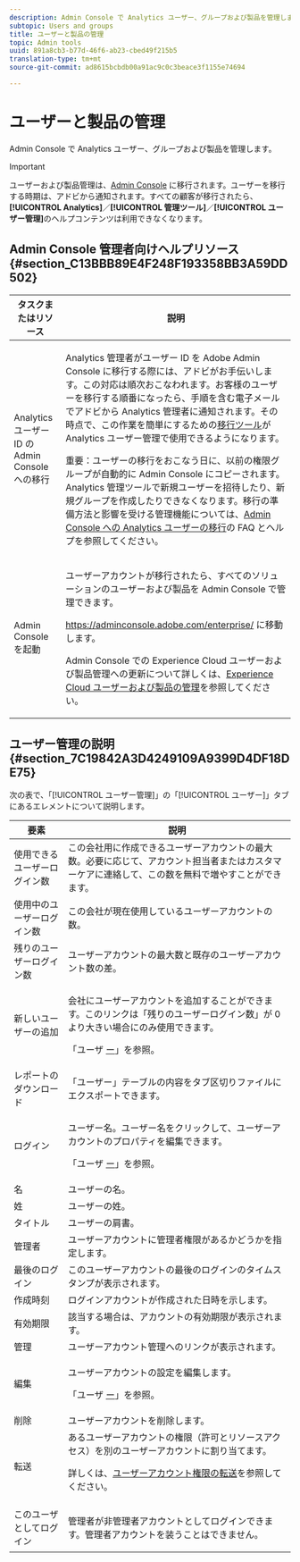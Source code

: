```yaml
---
description: Admin Console で Analytics ユーザー、グループおよび製品を管理します。
subtopic: Users and groups
title: ユーザーと製品の管理
topic: Admin tools
uuid: 891a8cb3-b77d-46f6-ab23-cbed49f215b5
translation-type: tm+mt
source-git-commit: ad8615bcbdb00a91ac9c0c3beace3f1155e74694

---
```



# ユーザーと製品の管理

Admin Console で Analytics ユーザー、グループおよび製品を管理します。

>[!IMPORTANT]
>
>ユーザーおよび製品管理は、[Admin Console](https://helpx.adobe.com/jp/enterprise/using/admin-console.html) に移行されます。ユーザーを移行する時期は、アドビから通知されます。すべての顧客が移行されたら、**[!UICONTROL Analytics]**／**[!UICONTROL 管理ツール]**／**[!UICONTROL ユーザー管理]**&#x200B;のヘルプコンテンツは利用できなくなります。

## Admin Console 管理者向けヘルプリソース {#section_C13BBB89E4F248F193358BB3A59DD502}

<table id="table_9263797773A749628E12BB3C1EBE620B"> 
 <thead> 
  <tr> 
   <th colname="col1" class="entry"> タスクまたはリソース </th> 
   <th colname="col2" class="entry"> 説明 </th> 
  </tr>
 </thead>
 <tbody> 
  <tr> 
   <td colname="col1"> <p>Analytics ユーザー ID の Admin Console への移行 </p> </td> 
   <td colname="col2"> <p> Analytics 管理者がユーザー ID を Adobe Admin Console に移行する際には、アドビがお手伝いします。この対応は順次おこなわれます。お客様のユーザーを移行する順番になったら、手順を含む電子メールでアドビから Analytics 管理者に通知されます。その時点で、この作業を簡単にするための<a href="https://docs.adobe.com/content/help/ja-JP/analytics/admin/user-product-management/user-management/migrate-users/c-migration-tool.html">移行ツール</a>が Analytics ユーザー管理で使用できるようになります。 </p> <p>重要：ユーザーの移行をおこなう日に、以前の権限グループが自動的に Admin Console にコピーされます。Analytics 管理ツールで新規ユーザーを招待したり、新規グループを作成したりできなくなります。移行の準備方法と影響を受ける管理機能については、<a href="https://marketing.adobe.com/resources/help/ja_JP/experience-cloud/admin-console/analytics-migration/">Admin Console への Analytics ユーザーの移行</a>の FAQ とヘルプを参照してください。 </p> </td> 
  </tr> 
  <tr> 
   <td colname="col1"> <p>Admin Console を起動 </p> </td> 
   <td colname="col2"> <p>ユーザーアカウントが移行されたら、すべてのソリューションのユーザーおよび製品を Admin Console で管理できます。 </p> <p><a href="https://adminconsole.adobe.com/enterprise/#">https://adminconsole.adobe.com/enterprise/</a> に移動します。 </p> <p>Admin Console での Experience Cloud ユーザーおよび製品管理への更新について詳しくは、<a href="https://marketing.adobe.com/resources/help/ja_JP/mcloud/admin_getting_started.html">Experience Cloud ユーザーおよび製品の管理</a>を参照してください。 </p> </td> 
  </tr> 
 </tbody> 
</table>

## ユーザー管理の説明 {#section_7C19842A3D4249109A9399D4DF18DE75}

次の表で、「[!UICONTROL ユーザー管理]」の「[!UICONTROL ユーザー]」タブにあるエレメントについて説明します。

<table id="table_6F81D1095EB945D8995FF971B65BA52A"> 
 <thead> 
  <tr> 
   <th colname="col1" class="entry"> 要素 </th> 
   <th colname="col2" class="entry"> 説明 </th> 
  </tr> 
 </thead>
 <tbody> 
  <tr> 
   <td colname="col1"> <span class="wintitle">使用できるユーザーログイン数</span> </td> 
   <td colname="col2"> この会社用に作成できるユーザーアカウントの最大数。必要に応じて、アカウント担当者またはカスタマーケアに連絡して、この数を無料で増やすことができます。 </td> 
  </tr> 
  <tr> 
   <td colname="col1"> <span class="wintitle">使用中のユーザーログイン数</span> </td> 
   <td colname="col2"> この会社が現在使用しているユーザーアカウントの数。 </td> 
  </tr> 
  <tr> 
   <td colname="col1"> <span class="wintitle">残りのユーザーログイン数</span> </td> 
   <td colname="col2"> ユーザーアカウントの最大数と既存のユーザーアカウント数の差。 </td> 
  </tr> 
  <tr> 
   <td colname="col1"> <span class="wintitle">新しいユーザーの追加</span> </td> 
   <td colname="col2"> <p>会社にユーザーアカウントを追加することができます。このリンクは「残りのユーザーログイン数」が 0 より大きい場合にのみ使用できます。 </p> <p>「ユーザ <a href="/help/admin/user-management2/c-user-management/users.md"> ー</a>」を参照。 </p> </td> 
  </tr> 
  <tr> 
   <td colname="col1"> <span class="wintitle">レポートのダウンロード</span> </td> 
   <td colname="col2">「<span class="wintitle">ユーザー</span>」テーブルの内容をタブ区切りファイルにエクスポートできます。 </td> 
  </tr> 
  <tr> 
   <td colname="col1"> <span class="wintitle">ログイン</span> </td> 
   <td colname="col2"> <p>ユーザー名。ユーザー名をクリックして、ユーザーアカウントのプロパティを編集できます。 </p> <p>「ユーザ <a href="/help/admin/user-management2/c-user-management/users.md"> ー</a>」を参照。 </p> </td> 
  </tr> 
  <tr> 
   <td colname="col1"> <span class="wintitle">名</span> </td> 
   <td colname="col2"> ユーザーの名。 </td> 
  </tr> 
  <tr> 
   <td colname="col1"> <span class="wintitle">姓</span> </td> 
   <td colname="col2"> ユーザーの姓。 </td> 
  </tr> 
  <tr> 
   <td colname="col1"> <span class="wintitle">タイトル</span> </td> 
   <td colname="col2"> ユーザーの肩書。 </td> 
  </tr> 
  <tr> 
   <td colname="col1"> <span class="wintitle">管理者</span> </td> 
   <td colname="col2"> ユーザーアカウントに管理者権限があるかどうかを指定します。 </td> 
  </tr> 
  <tr> 
   <td colname="col1"> <span class="wintitle">最後のログイン</span> </td> 
   <td colname="col2"> このユーザーアカウントの最後のログインのタイムスタンプが表示されます。 </td> 
  </tr> 
  <tr> 
   <td colname="col1"><span class="wintitle">作成時刻</span> </td> 
   <td colname="col2"> ログインアカウントが作成された日時を示します。 </td> 
  </tr> 
  <tr> 
   <td colname="col1"> <span class="wintitle">有効期限</span> </td> 
   <td colname="col2"> 該当する場合は、アカウントの有効期限が表示されます。 </td> 
  </tr> 
  <tr> 
   <td colname="col1"> <span class="wintitle">管理</span> </td> 
   <td colname="col2"> ユーザーアカウント管理へのリンクが表示されます。 </td> 
  </tr> 
  <tr> 
   <td colname="col1"> <span class="wintitle">編集</span> </td> 
   <td colname="col2"> <p>ユーザーアカウントの設定を編集します。 </p> <p>「ユーザ <a href="/help/admin/user-management2/c-user-management/users.md"> ー</a>」を参照。 </p> </td> 
  </tr> 
  <tr> 
   <td colname="col1"> <span class="wintitle">削除</span> </td> 
   <td colname="col2"> ユーザーアカウントを削除します。 </td> 
  </tr> 
  <tr> 
   <td colname="col1"> <span class="wintitle">転送</span> </td> 
   <td colname="col2">あるユーザーアカウントの権限（許可とリソースアクセス）を別のユーザーアカウントに割り当てます。 <p>詳しくは、<a href="/help/admin/user-management2/c-user-management/t-transfer-user-accout-privileges.md">ユーザーアカウント権限の転送</a>を参照してください。 </p> </td> 
  </tr> 
  <tr> 
   <td colname="col1"><span class="wintitle">このユーザとしてログイン</span> </td> 
   <td colname="col2"> <p>管理者が非管理者アカウントとしてログインできます。管理者アカウントを装うことはできません。 </p> </td> 
  </tr> 
 </tbody> 
</table>

